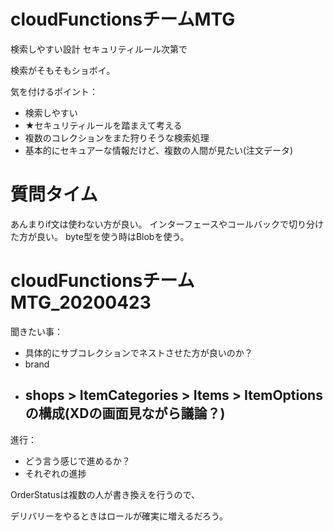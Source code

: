 # cloudFunctionsチームMTG

検索しやすい設計
セキュリティルール次第で

検索がそもそもショボイ。

気を付けるポイント：
- 検索しやすい
- ★セキュリティルールを踏まえて考える
- 複数のコレクションをまた狩りそうな検索処理
- 基本的にセキュアーな情報だけど、複数の人間が見たい(注文データ)

# 質問タイム
あんまりif文は使わない方が良い。
インターフェースやコールバックで切り分けた方が良い。
byte型を使う時はBlobを使う。

# cloudFunctionsチームMTG_20200423
聞きたい事：
- 具体的にサブコレクションでネストさせた方が良いのか？
- brand 
- shops > ItemCategories > Items > ItemOptionsの構成(XDの画面見ながら議論？)
    - 

進行：
- どう言う感じで進めるか？
- それぞれの進捗

OrderStatusは複数の人が書き換えを行うので、

デリバリーをやるときはロールが確実に増えるだろう。